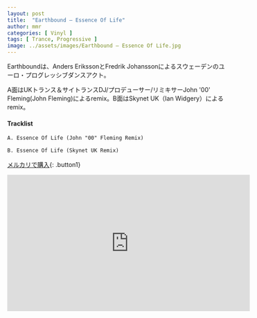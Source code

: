 ```yaml
---
layout: post
title:  "Earthbound – Essence Of Life"
author: mmr
categories: [ Vinyl ]
tags: [ Trance, Progressive ]
image: ../assets/images/Earthbound – Essence Of Life.jpg
---
```


Earthboundは、Anders ErikssonとFredrik Johanssonによるスウェーデンのユーロ・プログレッシブダンスアクト。

A面はUKトランス＆サイトランスDJ/プロデューサー/リミキサーJohn '00' Fleming(John Fleming)によるremix。B面はSkynet UK（Ian Widgery）によるremix。

#### Tracklist
```md
A. Essence Of Life (John "00" Fleming Remix)

B. Essence Of Life (Skynet UK Remix)
```

[メルカリで購入](https://jp.mercari.com/item/m35665629445?afid=6142608987){: .button1}

<iframe width="560" height="315" src="https://www.youtube.com/embed/MtrKFyVK6b4?si=f2KA1nq8mzKF6q-p" title="YouTube video player" frameborder="0" allow="accelerometer; autoplay; clipboard-write; encrypted-media; gyroscope; picture-in-picture; web-share" referrerpolicy="strict-origin-when-cross-origin" allowfullscreen></iframe>